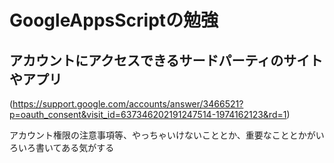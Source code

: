 # GoogleAppsScriptの勉強

## アカウントにアクセスできるサードパーティのサイトやアプリ
(https://support.google.com/accounts/answer/3466521?p=oauth_consent&visit_id=637346202191247514-1974162123&rd=1)

アカウント権限の注意事項等、やっちゃいけないこととか、重要なこととかがいろいろ書いてある気がする
